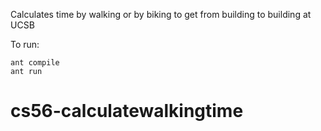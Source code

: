 Calculates time by walking or by biking to get from building to building at UCSB

To run:
```
ant compile
ant run
``` 


# cs56-calculatewalkingtime
